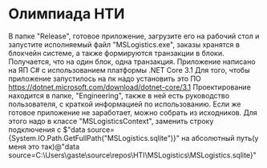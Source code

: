 # Олимпиада НТИ
В папке "Release", готовое приложение, загрузите его на рабочий стол и запустите исполняемый файл "MSLogistics.exe", заказы хранятся в блокчейн системе, а также формируются транзакции в блоки. Получается, что на один блок, одна транзакция. Приложение написано на ЯП C# с использованием платформы .NET Core 3.1 Для того, чтобы приложение запустилось на пк надо установить это ПО https://dotnet.microsoft.com/download/dotnet-core/3.1 Проектирование находится в папке, "Engineering", также в ней есть руководство пользователя, с краткой информацией по использованию. Если же готовое приложение не заработает, можно собрать из исходников. Для этого надо в классе "MSLogisticsContext", заменить строку подключения с $"data source={System.IO.Path.GetFullPath("MSLogistics.sqlite")}" на абсолютный путь(у меня это так)@"data source=C:\Users\gaste\source\repos\HTI\MSLogistics\MSLogistics.sqlite}"
